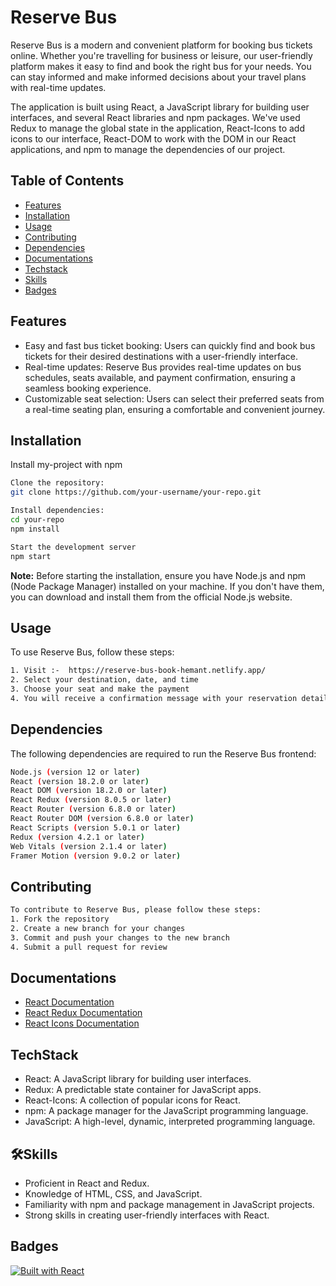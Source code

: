 # Reserve Bus

Reserve Bus is a modern and convenient platform for booking bus tickets online. Whether you're travelling for business or leisure, our user-friendly platform makes it easy to find and book the right bus for your needs. You can stay informed and make informed decisions about your travel plans with real-time updates.

The application is built using React, a JavaScript library for building user interfaces, and several React libraries and npm packages. We've used Redux to manage the global state in the application, React-Icons to add icons to our interface, React-DOM to work with the DOM in our React applications, and npm to manage the dependencies of our project.

## Table of Contents
- [Features](#features)
- [Installation](#installation)
- [Usage](#usage)
- [Contributing](#contributing)
- [Dependencies](#dependencies)
- [Documentations](#documentations)
- [Techstack](#techstack)
- [Skills](#skills)
- [Badges](#badges)

## Features
- Easy and fast bus ticket booking: Users can quickly find and book bus tickets for their desired destinations with a user-friendly interface.
- Real-time updates: Reserve Bus provides real-time updates on bus schedules, seats available, and payment confirmation, ensuring a seamless booking experience.
- Customizable seat selection: Users can select their preferred seats from a real-time seating plan, ensuring a comfortable and convenient journey.


## Installation
Install my-project with npm
```bash
Clone the repository:
git clone https://github.com/your-username/your-repo.git
```
```bash
Install dependencies:
cd your-repo
npm install
```
```bash
Start the development server
npm start
```
**Note:** Before starting the installation, ensure you have Node.js and npm (Node Package Manager) installed on your machine. If you don't have them, you can download and install them from the official Node.js website.

## Usage
To use Reserve Bus, follow these steps:
```bash
1. Visit :-  https://reserve-bus-book-hemant.netlify.app/
2. Select your destination, date, and time
3. Choose your seat and make the payment
4. You will receive a confirmation message with your reservation details
```

## Dependencies
The following dependencies are required to run the Reserve Bus frontend:
```bash
Node.js (version 12 or later)
React (version 18.2.0 or later)
React DOM (version 18.2.0 or later)
React Redux (version 8.0.5 or later)
React Router (version 6.8.0 or later)
React Router DOM (version 6.8.0 or later)
React Scripts (version 5.0.1 or later)
Redux (version 4.2.1 or later)
Web Vitals (version 2.1.4 or later)
Framer Motion (version 9.0.2 or later)
```

## Contributing
```bash
To contribute to Reserve Bus, please follow these steps:
1. Fork the repository
2. Create a new branch for your changes
3. Commit and push your changes to the new branch
4. Submit a pull request for review
```

## Documentations 
- [React Documentation](https://reactjs.org/docs/getting-started.html)
- [React Redux Documentation](https://redux.js.org/basics/usagewithreact)
- [React Icons Documentation](https://react-icons.github.io/react-icons/)

## TechStack
- React: A JavaScript library for building user interfaces.
- Redux: A predictable state container for JavaScript apps.
- React-Icons: A collection of popular icons for React.
- npm: A package manager for the JavaScript programming language.
- JavaScript: A high-level, dynamic, interpreted programming language.


## 🛠Skills
- Proficient in React and Redux.
- Knowledge of HTML, CSS, and JavaScript.
- Familiarity with npm and package management in JavaScript projects.
- Strong skills in creating user-friendly interfaces with React.


## Badges
[![Built with React](https://img.shields.io/badge/built%20with-React-61DAFB.svg)](https://reactjs.org)
